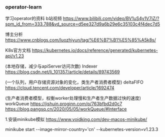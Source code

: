 ### operator-learn

学习operator的资料
b站视频         https://www.bilibili.com/video/BV1uS4y1V7iZ/?spm_id_from=333.788&vd_source=d5ee327d9a6b29e6c35103c4f4dec7d5

博主分析        https://www.cnblogs.com/luozhiyun/tag/%E6%B7%B1%E5%85%A5k8s/

K8s官方文档     https://kubernetes.io/docs/reference/generated/kubernetes-api/v1.23

(本地存储，减少与apiServer访问次数)
Indexer        https://blog.csdn.net/li_101357/article/details/89743569

(一个队列，用户存储资源对象的变化，类生产者消费者模型)
deltaFIFO      https://cloud.tencent.com/developer/article/1692474

(生产者消费者模型，权衡worker处理慢和生产者生产数据过快的速度)
workQueue      https://jishuin.proginn.com/p/763bfbd2d0c7
               https://blog.pangsq.cn/2020/05/05/workQueue/#Interface

1.安装minikube模拟
https://www.voidking.com/dev-macos-minikube/

minikube start --image-mirror-country='cn'
--kubernetes-version=v1.23.3
 
